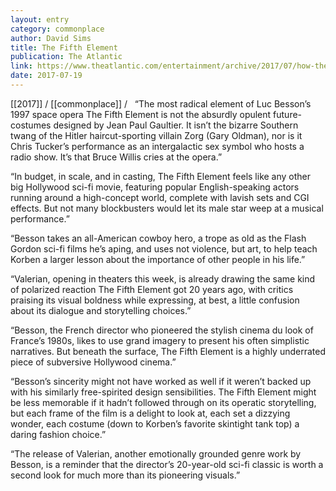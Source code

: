 ```yaml
---
layout: entry
category: commonplace
author: David Sims
title: The Fifth Element
publication: The Atlantic
link: https://www.theatlantic.com/entertainment/archive/2017/07/how-the-fifth-element-subverted-sci-fi-movies/534108/
date: 2017-07-19
---
```


[[2017]] / [[commonplace]] / 
 
“The most radical element of Luc Besson’s 1997 space opera The Fifth Element is not the absurdly opulent future-costumes designed by Jean Paul Gaultier. It isn’t the bizarre Southern twang of the Hitler haircut-sporting villain Zorg (Gary Oldman), nor is it Chris Tucker’s performance as an intergalactic sex symbol who hosts a radio show. It’s that Bruce Willis cries at the opera.”

“In budget, in scale, and in casting, The Fifth Element feels like any other big Hollywood sci-fi movie, featuring popular English-speaking actors running around a high-concept world, complete with lavish sets and CGI effects. But not many blockbusters would let its male star weep at a musical performance.”

“Besson takes an all-American cowboy hero, a trope as old as the Flash Gordon sci-fi films he’s aping, and uses not violence, but art, to help teach Korben a larger lesson about the importance of other people in his life.”

“Valerian, opening in theaters this week, is already drawing the same kind of polarized reaction The Fifth Element got 20 years ago, with critics praising its visual boldness while expressing, at best, a little confusion about its dialogue and storytelling choices.”

“Besson, the French director who pioneered the stylish cinema du look of France’s 1980s, likes to use grand imagery to present his often simplistic narratives. But beneath the surface, The Fifth Element is a highly underrated piece of subversive Hollywood cinema.”

“Besson’s sincerity might not have worked as well if it weren’t backed up with his similarly free-spirited design sensibilities. The Fifth Element might be less memorable if it hadn’t followed through on its operatic storytelling, but each frame of the film is a delight to look at, each set a dizzying wonder, each costume (down to Korben’s favorite skintight tank top) a daring fashion choice.”

“The release of Valerian, another emotionally grounded genre work by Besson, is a reminder that the director’s 20-year-old sci-fi classic is worth a second look for much more than its pioneering visuals.”
